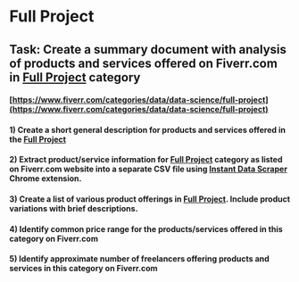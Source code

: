 # Full Project
## Task: Create a summary document with analysis of products and services offered on Fiverr.com in [Full Project](https://www.fiverr.com/categories/data/data-science/full-project) category
#### [https://www.fiverr.com/categories/data/data-science/full-project](https://www.fiverr.com/categories/data/data-science/full-project)
#### 1) Create a short general description for products and services offered in the [Full Project](https://www.fiverr.com/categories/data/data-science/full-project)
#### 2) Extract product/service information for [Full Project](https://www.fiverr.com/categories/data/data-science/full-project) category as listed on Fiverr.com website into a separate CSV file using [Instant Data Scraper](https://chrome.google.com/webstore/detail/instant-data-scraper/ofaokhiedipichpaobibbnahnkdoiiah) Chrome extension.
#### 3) Create a list of various product offerings in [Full Project](https://www.fiverr.com/categories/data/data-science/full-project). Include product variations with brief descriptions.
#### 4) Identify common price range for the products/services offered in this category on Fiverr.com
#### 5) Identify approximate number of freelancers offering products and services in this category on Fiverr.com
